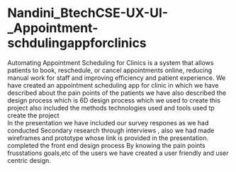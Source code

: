 # Nandini_BtechCSE-UX-UI-_Appointment-schdulingappforclinics
Automating Appointment Scheduling for Clinics is a system that allows patients to book, reschedule, or cancel appointments online, reducing manual work for staff and improving efficiency and patient experience.
We have created an appointment scheduling app for clinic in which we have described about the pain points of the patients 
we have also described the design process which is 6D design process which we used to create this project also included the methods technologies used and tools used tp create the project  
In the presentation we have included our survey respones as we had conducted Secondary research through interviews , also we had made wireframes and prototype whose link is provided in the presentation.
completed the front end design process
By knowing the pain points frusstations goals,etc of the users we have created a user friendly and user centric design.
